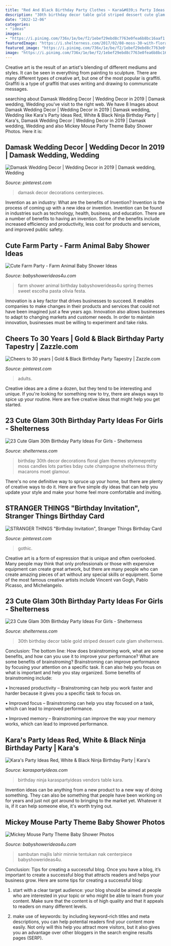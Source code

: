 ```yaml
---
title: "Red And Black Birthday Party Clothes ~ Kara&#039;s Party Ideas Red, White &amp; Black Ninja Birthday Party"
description: "30th birthday decor table gold striped dessert cute glam shelterness"
date: "2022-12-06"
categories:
- "ideas"
images:
- "https://i.pinimg.com/736x/1e/be/f2/1ebef29ebd8c7763e0fea6b8bc16aaf1.jpg"
featuredImage: "https://i.shelterness.com/2017/02/08-moss-30-with-floral-decor-and-lots-of-candles.jpg"
featured_image: "https://i.pinimg.com/736x/1e/be/f2/1ebef29ebd8c7763e0fea6b8bc16aaf1.jpg"
image: "https://i.pinimg.com/736x/1e/be/f2/1ebef29ebd8c7763e0fea6b8bc16aaf1.jpg"
---
```



Creative art is the result of an artist's blending of different mediums and styles. It can be seen in everything from painting to sculpture. There are many different types of creative art, but one of the most popular is graffiti. Graffiti is a type of graffiti that uses writing and drawing to communicate messages.

	

		
searching about Damask Wedding Decor | Wedding Decor in 2019 | Damask wedding, Wedding you've visit to the right web. We have 8 Images about Damask Wedding Decor | Wedding Decor in 2019 | Damask wedding, Wedding like Kara&#039;s Party Ideas Red, White &amp; Black Ninja Birthday Party | Kara&#039;s, Damask Wedding Decor | Wedding Decor in 2019 | Damask wedding, Wedding and also Mickey Mouse Party Theme Baby Shower Photos. Here it is:
		
    
## Damask Wedding Decor | Wedding Decor In 2019 | Damask Wedding, Wedding

<img loading=lazy src="https://i.pinimg.com/736x/38/3d/93/383d93efcb56dd1fbedae2304731c8e6--damask-wedding-red-wedding.jpg?b=t" onerror="this.onerror=null;this.src='https://tse4.mm.bing.net/th?id=OIP.hu5Gv3hrOmScT40qGEaFkQHaKD&amp;pid=15.1';" alt="Damask Wedding Decor | Wedding Decor in 2019 | Damask wedding, Wedding">

_Source: pinterest.com_

>damask decor decorations centerpieces. 

	

Invention as an industry: What are the benefits of Invention?
Invention is the process of coming up with a new idea or invention. Invention can be found in industries such as technology, health, business, and education. There are a number of benefits to having an invention. Some of the benefits include increased efficiency and productivity, less cost for products and services, and improved public safety.

    
## Cute Farm Party - Farm Animal Baby Shower Ideas

<img loading=lazy src="https://babyshowerideas4u.com/wp-content/uploads/2014/07/IMG_2015-2E-682x1024.jpg" onerror="this.onerror=null;this.src='https://tse2.mm.bing.net/th?id=OIP.9hG65VvDezwlY1g4MOQc2QHaLH&amp;pid=15.1';" alt="Cute Farm Party - Farm Animal Baby Shower Ideas">

_Source: babyshowerideas4u.com_

>farm shower animal birthday babyshowerideas4u spring themes sweet escolha pasta olivia festa. 

	

Innovation is a key factor that drives businesses to succeed. It enables companies to make changes in their products and services that could not have been imagined just a few years ago. Innovation also allows businesses to adapt to changing markets and customer needs. In order to maintain innovation, businesses must be willing to experiment and take risks.

    
## Cheers To 30 Years | Gold &amp; Black Birthday Party Tapestry | Zazzle.com

<img loading=lazy src="https://i.pinimg.com/736x/1e/be/f2/1ebef29ebd8c7763e0fea6b8bc16aaf1.jpg" onerror="this.onerror=null;this.src='https://tse1.mm.bing.net/th?id=OIP.ijWOH39ygmiFs8IaUEg09QHaJ3&amp;pid=15.1';" alt="Cheers to 30 years | Gold &amp; Black Birthday Party Tapestry | Zazzle.com">

_Source: pinterest.com_

>adults. 

	

Creative ideas are a dime a dozen, but they tend to be interesting and unique. If you're looking for something new to try, there are always ways to spice up your routine. Here are five creative ideas that might help you get started.

    
## 23 Cute Glam 30th Birthday Party Ideas For Girls - Shelterness

<img loading=lazy src="https://i.shelterness.com/2017/02/08-moss-30-with-floral-decor-and-lots-of-candles.jpg" onerror="this.onerror=null;this.src='https://tse2.mm.bing.net/th?id=OIP.myTpue6Xjo-mm6QgFy8tkgHaLH&amp;pid=15.1';" alt="23 Cute Glam 30th Birthday Party Ideas For Girls - Shelterness">

_Source: shelterness.com_

>birthday 30th decor decorations floral glam themes stylemepretty moss candles lots parties bday cute champagne shelterness thirty macarons moet glamour. 

	

There's no one definitive way to spruce up your home, but there are plenty of creative ways to do it. Here are five simple diy ideas that can help you update your style and make your home feel more comfortable and inviting.

    
## STRANGER THINGS &quot;Birthday Invitation&quot;, Stranger Things Birthday Card

<img loading=lazy src="https://i.pinimg.com/736x/39/e4/76/39e47605b663e2843c3da20bb23fd74b.jpg" onerror="this.onerror=null;this.src='https://tse2.mm.bing.net/th?id=OIP.DJhoriohxLhjSzNuKCiX_QHaJ3&amp;pid=15.1';" alt="STRANGER THINGS &quot;Birthday Invitation&quot;, Stranger Things Birthday Card">

_Source: pinterest.com_

>gothic. 

	

Creative art is a form of expression that is unique and often overlooked. Many people may think that only professionals or those with expensive equipment can create great artwork, but there are many people who can create amazing pieces of art without any special skills or equipment. Some of the most famous creative artists include Vincent van Gogh, Pablo Picasso, and Michelangelo.

    
## 23 Cute Glam 30th Birthday Party Ideas For Girls - Shelterness

<img loading=lazy src="https://i.shelterness.com/2017/02/13-white-black-and-gold-dessert-table-with-striped-decor.jpg" onerror="this.onerror=null;this.src='https://tse1.mm.bing.net/th?id=OIP.Pa0rbUq7BAlPRMuOJJccigHaLH&amp;pid=15.1';" alt="23 Cute Glam 30th Birthday Party Ideas For Girls - Shelterness">

_Source: shelterness.com_

>30th birthday decor table gold striped dessert cute glam shelterness. 

	

Conclusion: The bottom line: How does brainstroming work, what are some benefits, and how can you use it to improve your performance?
What are some benefits of brainstroming?
Brainstroming can improve performance by focusing your attention on a specific task. It can also help you focus on what is important and help you stay organized. Some benefits of brainstroming include:

• Increased productivity – Brainstroming can help you work faster and harder because it gives you a specific task to focus on.

• Improved focus – Brainstroming can help you stay focused on a task, which can lead to improved performance.

• Improved memory – Brainstroming can improve the way your memory works, which can lead to improved performance.

    
## Kara&#039;s Party Ideas Red, White &amp; Black Ninja Birthday Party | Kara&#039;s

<img loading=lazy src="https://karaspartyideas.com/wp-content/uploads/2018/01/Red-White-Black-Ninja-Birthday-Party-via-Karas-Party-Ideas-KarasPartyIdeas.com9_.jpg" onerror="this.onerror=null;this.src='https://tse4.mm.bing.net/th?id=OIP.trNe6Q63hEk_fXL02_6NFAHaLH&amp;pid=15.1';" alt="Kara&#039;s Party Ideas Red, White &amp; Black Ninja Birthday Party | Kara&#039;s">

_Source: karaspartyideas.com_

>birthday ninja karaspartyideas vendors table kara. 

	

Invention ideas can be anything from a new product to a new way of doing something. They can also be something that people have been working on for years and just not got around to bringing to the market yet. Whatever it is, if it can help someone else, it's worth trying out.

    
## Mickey Mouse Party Theme Baby Shower Photos

<img loading=lazy src="https://www.babyshowerideas4u.com/wp-content/uploads/2014/01/29.jpg" onerror="this.onerror=null;this.src='https://tse4.mm.bing.net/th?id=OIP.L4dVgALzfF9h8KL1lWsqDgHaE7&amp;pid=15.1';" alt="Mickey Mouse Party Theme Baby Shower Photos">

_Source: babyshowerideas4u.com_

>sambutan majlis lahir minnie tentukan nak centerpiece babyshowerideas4u. 

	

Conclusion: Tips for creating a successful blog.
Once you have a blog, it’s important to create a successful blog that attracts readers and helps your business grow. Here are some tips for creating a successful blog:
1. start with a clear target audience: your blog should be aimed at people who are interested in your topic or who might be able to learn from your content. Make sure that the content is of high quality and that it appeals to readers on many different levels.

2. make use of keywords: by including keyword-rich titles and meta descriptions, you can help potential readers find your content more easily. Not only will this help you attract more visitors, but it also gives you an advantage over other bloggers in the search engine results pages (SERP).


